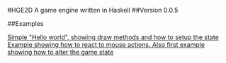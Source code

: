 #HGE2D
A game engine written in Haskell
##Version 0.0.5

##Examples

[Simple "Hello world", showing draw methods and how to setup the state](src/examples/Example1.hs)  
[Example showing how to react to mouse actions. Also first example showing how to alter the game state](src/examples/Example2.hs)
